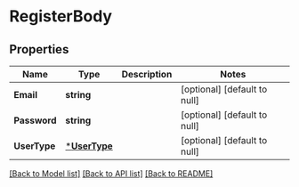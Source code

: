 # RegisterBody

## Properties
Name | Type | Description | Notes
------------ | ------------- | ------------- | -------------
**Email** | **string** |  | [optional] [default to null]
**Password** | **string** |  | [optional] [default to null]
**UserType** | [***UserType**](UserType.md) |  | [optional] [default to null]

[[Back to Model list]](../README.md#documentation-for-models) [[Back to API list]](../README.md#documentation-for-api-endpoints) [[Back to README]](../README.md)

